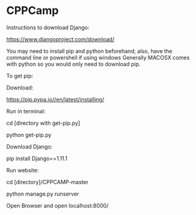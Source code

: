 # CPPCamp

Instructions to download Django:

https://www.djangoproject.com/download/

You may need to install pip and python beforehand; also, have the command line or powershell if using windows
Generally MACOSX comes with python so you would only need to download pip.

To get pip:

Download:

https://pip.pypa.io//en/latest/installing/

Run in terminal:

cd [directory with get-pip.py]

python get-pip.py

Download Django:

pip install Django==1.11.1


Run website:

cd [directory]/CPPCAMP-master

python manage.py runserver

Open Browser and open localhost:8000/
